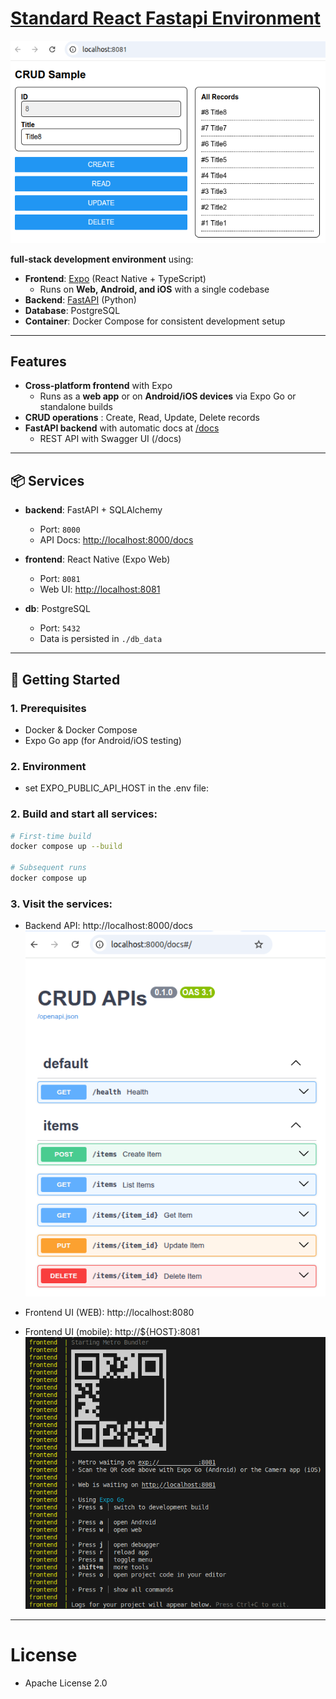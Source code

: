 # [Standard React Fastapi Environment](https://github.com/europanite/standard_react_fastapi_environment "Standard React Fastapi Environment")

!["frontend"](./assets/images/frontend.png)

**full-stack development environment** using:

- **Frontend**: [Expo](https://expo.dev/) (React Native + TypeScript)  
  - Runs on **Web, Android, and iOS** with a single codebase
- **Backend**: [FastAPI](https://fastapi.tiangolo.com/) (Python)  
- **Database**: PostgreSQL  
- **Container**: Docker Compose for consistent development setup

---

## Features

- **Cross-platform frontend** with Expo  
  - Runs as a **web app** or on **Android/iOS devices** via Expo Go or standalone builds
- **CRUD operations** : Create, Read, Update, Delete records
- **FastAPI backend** with automatic docs at [/docs](http://localhost:8000/docs)  
  - REST API with Swagger UI (/docs)

---

## 📦 Services

- **backend**: FastAPI + SQLAlchemy  
  - Port: `8000`  
  - API Docs: [http://localhost:8000/docs](http://localhost:8000/docs)

- **frontend**: React Native (Expo Web)  
  - Port: `8081`  
  - Web UI: [http://localhost:8081](http://localhost:8081)

- **db**: PostgreSQL  
  - Port: `5432`  
  - Data is persisted in `./db_data`

---

## 🚀 Getting Started

### 1. Prerequisites
- Docker & Docker Compose
- Expo Go app (for Android/iOS testing)

### 2. Environment
- set EXPO_PUBLIC_API_HOST in the  .env file:

### 2. Build and start all services:

```bash
# First-time build
docker compose up --build

# Subsequent runs
docker compose up
```

### 3. Visit the services:

- Backend API: http://localhost:8000/docs
!["backend"](./assets/images/backend.png)

- Frontend UI (WEB): http://localhost:8080
- Frontend UI (mobile): http://${HOST}:8081
!["expo"](./assets/images/expo.png)

---
# License
- Apache License 2.0